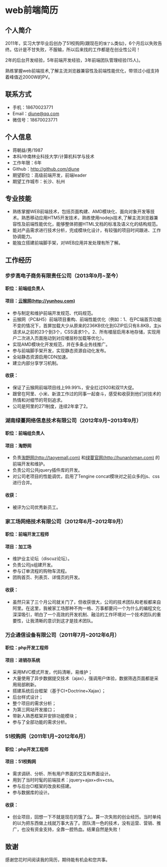 # web前端简历

## 个人简介

2011年，实习大学毕业后创办了51校购网(跟现在的`饿了么`类似)，6个月后以失败告终。估计是不甘失败，不服输，所以后来找的工作都是在创业性公司！

2年的后台开发经验，5年前端开发经验，3年前端团队管理经验(15人)。

熟练掌握web前端技术,了解主流浏览器兼容性及前端性能优化，带领过小组支持着峰值近2000W的PV。

## 联系方式
- 手机：18670023771
- Email：djune@qq.com
- 微信号：18670023771

## 个人信息

 - 蒋朝益/男/1987 
 - 本科/中南林业科技大学/计算机科学与技术 
 - 工作年限：6年
 - Github：http://github.com/djune
 - 期望职位：高级前端开发，前端leader
 - 期望工作城市：长沙、杭州
 
## 专业技能
 - 熟练掌握WEB前端技术，包括页面构建、AMD模块化、面向对象开发等技术。熟悉移动应用HTM5开发技术，熟练使用nodejs技术,了解主流浏览器兼容性及前端性能优化，能够整体把握HTML文档的标准及语义化的结构规范。
 - 能对产品需求进行技术分析，完成模块化设计，有较强的项目时间跟进、工作协调能力。
 - 能独立搭建前端脚手架，对WEB应用并发处理有所了解。
 
## 工作经历

### 步步高电子商务有限责任公司（2013年9月~至今）

#### 职位：前端组负责人

#### 项目：[云猴网(http://yunhou.com)](http://yunhou.com) 

- 参与制定和维护前端开发规范、代码规范。
- 云猴网（PC&H5）前端项目重构、前端性能优化（例如：1、在PC端首页功能不变的情况下，首屏加载大少从原来的236KB优化到GZIP后只有8.8KB，主js请求从之前的23个到3个，CSS请求1个。2、所有楼层启用本地存储，实现用户二次进入页面拖动到对应楼层秒加载等优化）。
- 实现AMD模块化开发规范，并在多条业务线推广。
- 参与前端脚手架开发，实现静态资源自动化发布。
- 全站静态资源启用CDN加速。
- 建立内部分享学习机制。

#### 收获：

- 保证了云猴网前端项目线上99.99%，安全扛过920和双11大促。
- 跟曾在阿里、小米、新浪工作过的同事一起奋斗，感受和收获到他们对技术的热情和对细节的苛刻追求。
- 公司是阿里的271制度，连续2年拿了2。

### 湖南绿蔓网络信息技术有限公司（2012年9月~2013年9月）

#### 职位：前端组负责人

#### 项目：淘野网

- 负责[淘野网(http://taoyemall.com)](http://taoyemall.com) 和[绿蔓官网(http://hunanlvman.com)](http://hunanlvman.com) 的前端开发和维护。
- 负责公司公共jquery插件库的开发。
- 对公司老项目的性能调优，启用了Tengine concat模块对之前众多的js、css进行合并。

#### 收获：
- 被评为公司优秀新员工。

### 家工场网络技术有限公司（2012年6月~2012年9月）

#### 职位：前端开发工程师

#### 项目：加工场

- 维护业主论坛（discuz论坛）。
- 负责公司js组建开发。
- 参与订单流程的购物车流程。 
- 团购首页、列表页、详情页的开发。

#### 收获：
- 虽然只呆了三个月公司就关门了，但收获很大，公司的技术团队和老板都来自阿里。在这里，我被家工场那种不拘一格、万事都要问一个为什么的编程文化深深吸引，明白了一个高效的开发机制、融洽的工作环境对一个技术团队的重要性，让我清晰的意识到这才是技术团队。

### 万企通信设备有限公司（2011年7月~2012年6月）

#### 职位：php开发工程师

#### 项目：进销存系统

- 采用MVC模式开发，代码清晰，易维护；  
- 大量使用了异步数据提交技术（ajax），强调用户体验，数据筛选页面都是采用局部刷新。
- 搭建系统后台框架（基于CI+Doctrine+Xajax）；  
- 后台样式设计；  
- 整个项目的需求分析；  
- 为第三网站开发接口；  
- 带新人熟悉框架并安排功能模块；  
- 参与了全部功能的需求分析。

### 51校购网（2011年1月~2012年6月）

#### 职位：php开发工程师

#### 项目：51校购网

- 需求调研、分析、所有用户界面的交互和界面设计。
- 用到了当时时髦的前端技术：jquery+ajax+div+css。
- 参与后台CI框架的改良和搭建。
- 参与数据库的设计。  

#### 收获：

- 创业项目，回想一下不就是现在的饿了么。算一次失败的创业经历。当时单纯的以为把东西做上线就万事大吉了。团队清一色的技术，没有运营、营销、推广，也没有资金支持，全靠一腔热血。结果自然是失败！

## 致谢
感谢您花时间阅读我的简历，期待能有机会和您共事。